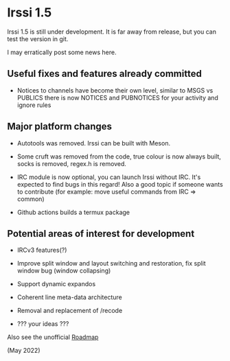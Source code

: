 # Irssi 1.5

Irssi 1.5 is still under development. It is far away from release, but you can test the version in git.

I may erratically post some news here.

## Useful fixes and features already committed

* Notices to channels have become their own level, similar to MSGS vs PUBLICS there is now NOTICES and PUBNOTICES for your activity and ignore rules

## Major platform changes

* Autotools was removed. Irssi can be built with Meson.

* Some cruft was removed from the code, true colour is now always built, socks is removed, regex.h is removed.

* IRC module is now optional, you can launch Irssi without IRC. It's expected to find bugs in this regard! Also a good topic if someone wants to contribute (for example: move useful commands from IRC => common)

* Github actions builds a termux package

## Potential areas of interest for development

* IRCv3 features(?)

* Improve split window and layout switching and restoration, fix split window bug (window collapsing)

* Support dynamic expandos

* Coherent line meta-data architecture

* Removal and replacement of /recode

* ??? your ideas ???

Also see the unofficial [Roadmap](https://github.com/shabble/irssi-docs/wiki/Roadmap)

(May 2022)
